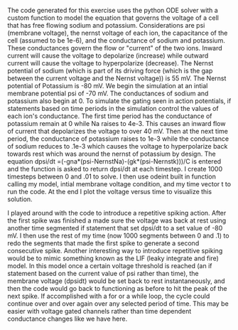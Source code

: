 The code generated for this exercise uses the python ODE solver with a custom function to model
the equation that governs the voltage of a cell that has free flowing sodium and potassium.
Considerations are psi (membrane voltage), the nernst voltage of each ion, the capacitance of
the cell (assumed to be 1e-6), and the conductance of sodium and potassium. These conductances
govern the flow or "current" of the two ions. Inward current will cause the voltage to depolarize
(increase) while outward current will cause the voltage to hyperpolarize (decrease). The Nernst
potential of sodium (which is part of its driving force (which is the gap between the current voltage
and the Nernst voltage)) is 55 mV. The Nernst potential of Potassium is -80 mV. We begin 
the simulation at an intial membrane potential psi of -70 mV. The conductances of sodium and potassium
also begin at 0. To simulate the gating seen in action potentials, if statements based on time
periods in the simulation control the values of each ion's conductance. The first time period
has the conductance of potassium remain at 0 while Na raises to 4e-3. This causes an inward flow 
of current that depolarizes the voltage to over 40 mV. Then at the next time period, the conductance
of potassium raises to 1e-3 while the conductance of sodium reduces to .1e-3 which causes the voltage
to hyperpolarize back towards rest which was around the nernst of potassium by design. The equation
dpsi/dt =(-gna*(psi-NernstNa)-(gk*(psi-Nernstk)))/C is entered and the function is asked to
return dpsi/dt at each timestep. I create 1000 timesteps between 0 and .01 to solve. I then use
odeint built in function calling my model, intial membrane voltage condition, and my time vector t
to run the code. At the end I plot the voltage versus time to visualize this solution. 

I played around with the code to introduce a repetitive spiking action. After the first spike 
was finished a made sure the voltage was back at rest using another time segmented if statement
that set dpsi/dt to a set value of -80 mV. I then use the rest of my time (now 1000 segments
between 0 and .1) to redo the segments that made the first spike to generate a second consecutive spike.
Another interesting way to introduce repetitive spiking would be to mimic something known as the LIF
(leaky integrate and fire) model. In this model once a certain voltage threshold is reached (an
if statement based on the current value of psi rather than time), the membrane voltage (dpsidt) would
be set back to rest instantaneously, and then the code would go back to functioning as before to hit
the peak of the next spike. If accomplished with a for or a while loop, the cycle could continue
over and over again over any selected period of time. This may be easier with voltage gated channels
rather than time dependent conductance changes like we have here.
